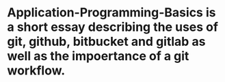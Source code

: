 # Application-Programming-Basics is a short essay describing the uses of git, github, bitbucket and gitlab as well as the impoertance of a git workflow.
